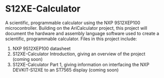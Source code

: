 # S12XE-Calculator
A scientific, programmable calculator using the NXP 9S12XEP100  microcontroller.
Building on the AriCalculator project, this project will document the hardware and assembly language software used to create a scientific, programmable calculator.
Files in this project include:
1) NXP 9S12XEP100 datasheet
2) S12XE-Calculator Introduction, giving an overview of the project (coming soon) 
3) S12XE-Calculator Part 1, giving information on interfacing the NXP DEVKIT-S12XE to an ST7565 display (coming soon)  
